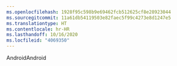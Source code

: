 ```yaml
---
ms.openlocfilehash: 1928f95c598b9e69462fcb512625cf8e28923044
ms.sourcegitcommit: 11a61db54119503e82faec5f99c4273e8d1247e5
ms.translationtype: HT
ms.contentlocale: hr-HR
ms.lasthandoff: 10/16/2020
ms.locfileid: "4069350"
---
```

<span data-ttu-id="b810d-101">Android</span><span class="sxs-lookup"><span data-stu-id="b810d-101">Android</span></span>